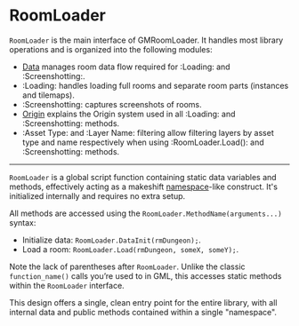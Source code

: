 <!-- # RoomLoader -->

<h1>
  RoomLoader
  <span style="display:none">RoomLoader</span>
  <a href="https://github.com/glebtsereteli/GMRoomLoader/blob/main/GMRoomLoader/scripts/RoomLoaderMain/RoomLoaderMain.gml" target="_blank">
    <Badge type="info" text="Source Code" />
  </a>
</h1>

`RoomLoader` is the main interface of GMRoomLoader. It handles most library operations and is organized into the following modules:

- [Data](/pages/api/roomLoader/data) manages room data flow required for :Loading: and :Screenshotting:.  
- :Loading: handles loading full rooms and separate room parts (instances and tilemaps).  
- :Screenshotting: captures screenshots of rooms.
- [Origin](/pages/api/roomLoader/origin) explains the Origin system used in all :Loading: and :Screenshotting: methods.
- :Asset Type: and :Layer Name: filtering allow filtering layers by asset type and name respectively when using :RoomLoader.Load(): and :Screenshotting: methods.

---

`RoomLoader` is a global script function containing static data variables and methods, effectively acting as a makeshift [namespace](https://learn.microsoft.com/en-us/cpp/cpp/namespaces-cpp?view=msvc-170)-like construct. It's initialized internally and requires no extra setup.

All methods are accessed using the `RoomLoader.MethodName(arguments...)` syntax:
* Initialize data: `RoomLoader.DataInit(rmDungeon);`.
* Load a room: `RoomLoader.Load(rmDungeon, someX, someY);`.

Note the lack of parentheses after `RoomLoader`. Unlike the classic `function_name()` calls you’re used to in GML, this accesses static methods within the `RoomLoader` interface. 

This design offers a single, clean entry point for the entire library, with all internal data and public methods contained within a single "namespace".

